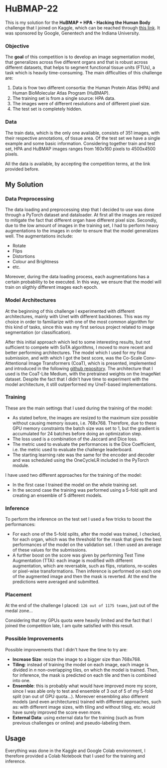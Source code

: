 # HuBMAP-22
This is my solution for the **HuBMAP + HPA - Hacking the Human Body** challenge that I joined on Kaggle, which can be reached through <a href="https://www.kaggle.com/competitions/hubmap-organ-segmentation" target="_blank">this link</a>. 
It was sponsored by Google, Genentech and the Indiana University.

### Objective
The **goal** of this competition is to develop an image segmentation model, that generalizes across five different organs and that is robust across different datasets, that helps to segment functional tissue units (FTUs), a task which is heavily time-consuming.
The main difficulties of this challenge are:
1. Data is frow two different consortia: the Human Protein Atlas (HPA) and Human BioMolecular Atlas Program (HuBMAP).
2. The training set is from a single source: HPA data.
3. The images were of different resolutions and of different pixel size.
4. The test set is completely hidden.


### Data
The train data, which is the only one available, consists of 351 images, with their respective annotations, of tissue area. Of the test set we have a single example and some basic information. Considering together train and test set, HPA and HuBMAP images ranges from 160x160 pixels to 4500x4500 pixels. 

All the data is available, by accepting the competition terms, at the link provided before.


## My Solution
### Data Preprocessing
The data loading and preprocessing step that I decided to use was done through a PyTorch dataset and dataloader. 
At first all the images are resized to mitigate the fact that different organ have different pixel size. Secondly, due to the low amount of images in the training set, I had to perform heavy augmentations to the images in order to ensure that the model generalizes well. The augmentations include:
* Rotate
* Flips
* Distortions
* Colour and Brightness
* etc.

Moreover, during the data loading process, each augmentations has a certain probability to be executed. In this way, we ensure that the model will train on sligthly different images each epoch.


### Model Architectures
At the beginning of this challenge I experimented with different architectures, mainly with Unet with different backbones. This was my choice in order to familiarize with one of the most common algorithm for this kind of tasks, since this was my first serious project related to image segmentation (or classification).

After this initial approach which led to some interesting results, but not sufficient to compete with SoTA algorithms, I moved to more recent and better performing architectures. 
The model which I used for my final submission, and with which I got the best score, was the Co-Scale Conv-Attentional Image Transformers (CoaT), which is presented, implemented and introduced in the following <a href="https://github.com/mlpc-ucsd/CoaT" target="_blank">github repository</a>. The architecture that I used is the CoaT-Lite Medium, with the pretrained weights on the ImageNet dataset. Despite the fact that I didn't have time to experiment with the model architecture, it still outperformed my UneT-based implementations.


### Training
These are the main settings that I used during the training of the model:
* As stated before, the images are resized to the maximum size possible without causing memory issues, i.e. 768x768. Therefore, due to these GPU memory constraints the batch size was set to 1, but the gradient is accumulated for 24 batches before doing an optimization step. 
* The loss used is a combination of the Jaccard and Dice loss.
* The metric used to evaluate the performances is the Dice Coefficient, i.e. the metric used to evaluate the challenge leaderboard.
* The starting learning rate was the same for the encoder and decoder and was scheduled using the OneCycleLR included in the PyTorch module. 

I have used two different approaches for the training of the model:
* In the first case I trained the model on the whole training set.
* In the second case the training was performed using a 5-fold split and creating an ensemble of 5 different models.


### Inference
To perform the inference on the test set I used a few tricks to boost the performances:
* For each one of the 5-fold splits, after the model was trained, I checked, for each organ, which was the threshold for the mask that gives the best performances of the model on the validation set. I then used an average of these values for the submissions.
* A further boost on the score was given by performing Test Time Augmentation (TTA): each image is modified with different augmentation, which are reversable, such as flips, rotations, re-scales or pixel-wise transformations. Then inference is performed on each one of the augmented image and then the mask is reverted. At the end the predictions were averaged and submitted.



### Placement
At the end of the challenge I placed: `126 out of 1175 teams`, just out of the medal zone...

Considering that my GPUs quota were heavily limited and the fact that I joined the competition late, I am quite satisfied with this result. 


### Possible Improvements
Possible improvements that I didn't have the time to try are:
* **Increase Size**: resize the image to a bigger size than 768x768.
* **Tiling**: instead of training the model on each image, each image is divided in *n* non-overlapping tiles, on which the model is trained. Then, for inference, the mask is predicted on each tile and then is combined into one.
* **Ensemble**: this is probably what would have improved more my score, since I was able only to test and ensemble of 3 out of 5 of my 5-fold split (ran out of GPU quota...). Moreover ensembling also different models (and even architectures) trained with different approaches, such as: with different image sizes, with tiling and without tiling, etc. would have surely improved the score even more.
* **External Data**: using external data for the training (such as from previous challenges or online) and pseudo-labeling them.


## Usage
Everything was done in the Kaggle and Google Colab environment, I therefore provided a Colab Notebook that I used for the training and inference.
